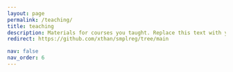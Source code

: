 ```yaml
---
layout: page
permalink: /teaching/
title: teaching
description: Materials for courses you taught. Replace this text with your description.
redirect: https://github.com/xthan/smplreg/tree/main

nav: false
nav_order: 6
---
```


 